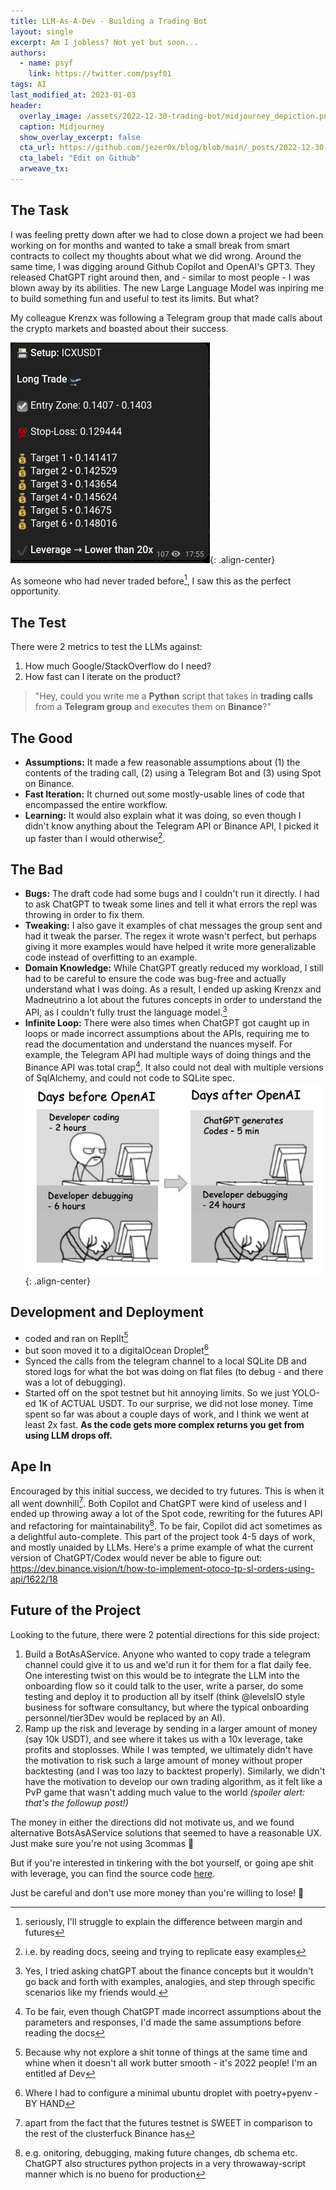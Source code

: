 ```yaml
---
title: LLM-As-A-Dev - Building a Trading Bot
layout: single
excerpt: Am I jobless? Not yet but soon...
authors:
  - name: psyf
    link: https://twitter.com/psyf01
tags: AI
last_modified_at: 2023-01-03
header:
  overlay_image: /assets/2022-12-30-trading-bot/midjourney_depiction.png
  caption: Midjourney
  show_overlay_excerpt: false
  cta_url: https://github.com/jezer0x/blog/blob/main/_posts/2022-12-30-trading-bot.md
  cta_label: "Edit on Github"
  arweave_tx:
---
```


## The Task

I was feeling pretty down after we had to close down a project we had been working on for months and wanted to take a small break from smart contracts to collect my thoughts about what we did wrong. Around the same time, I was digging around Github Copilot and OpenAI's GPT3. They released ChatGPT right around then, and - similar to most people - I was blown away by its abilities. The new Large Language Model was inpiring me to build something fun and useful to test its limits. But what?

My colleague Krenzx was following a Telegram group that made calls about the crypto markets and boasted about their success.

![Trading Calls](../assets/2022-12-30-trading-bot/call_example.png){: .align-center}

As someone who had never traded before[^seriously], I saw this as the perfect opportunity.

## The Test

There were 2 metrics to test the LLMs against:

1. How much Google/StackOverflow do I need?
2. How fast can I iterate on the product?

> "Hey, could you write me a **Python** script that takes in **trading calls** from a **Telegram group** and executes them on **Binance**?"

## The Good

- **Assumptions:** It made a few reasonable assumptions about (1) the contents of the trading call, (2) using a Telegram Bot and (3) using Spot on Binance.
- **Fast Iteration:** It churned out some mostly-usable lines of code that encompassed the entire workflow.
- **Learning:** It would also explain what it was doing, so even though I didn't know anything about the Telegram API or Binance API, I picked it up faster than I would otherwise[^otherwise].

## The Bad

- **Bugs:** The draft code had some bugs and I couldn't run it directly. I had to ask ChatGPT to tweak some lines and tell it what errors the repl was throwing in order to fix them.
- **Tweaking:** I also gave it examples of chat messages the group sent and had it tweak the parser. The regex it wrote wasn't perfect, but perhaps giving it more examples would have helped it write more generalizable code instead of overfitting to an example.
- **Domain Knowledge:** While ChatGPT greatly reduced my workload, I still had to be careful to ensure the code was bug-free and actually understand what I was doing. As a result, I ended up asking Krenzx and Madneutrino a lot about the futures concepts in order to understand the API, as I couldn't fully trust the language model.[^itried]
- **Infinite Loop:** There were also times when ChatGPT got caught up in loops or made incorrect assumptions about the APIs, requiring me to read the documentation and understand the nuances myself. For example, the Telegram API had multiple ways of doing things and the Binance API was total crap[^tbf]. It also could not deal with multiple versions of SqlAlchemy, and could not code to SQLite spec.
  ![meme](../assets/2022-12-30-trading-bot/openai-meme.png)
  {: .align-center}

## Development and Deployment

- coded and ran on ReplIt[^whynot]
- but soon moved it to a digitalOcean Droplet[^config]
- Synced the calls from the telegram channel to a local SQLite DB and stored logs for what the bot was doing on flat files (to debug - and there was a lot of debugging).
- Started off on the spot testnet but hit annoying limits. So we just YOLO-ed 1K of ACTUAL USDT. To our surprise, we did not lose money. Time spent so far was about a couple days of work, and I think we went at least 2x fast. **As the code gets more complex returns you get from using LLM drops off.**

## Ape In

Encouraged by this initial success, we decided to try futures. This is when it all went downhill[^sweet]. Both Copilot and ChatGPT were kind of useless and I ended up throwing away a lot of the Spot code, rewriting for the futures API and refactoring for maintainability[^maintain]. To be fair, Copilot did act sometimes as a delightful auto-complete. This part of the project took 4-5 days of work, and mostly unaided by LLMs. Here's a prime example of what the current version of ChatGPT/Codex would never be able to figure out: https://dev.binance.vision/t/how-to-implement-otoco-tp-sl-orders-using-api/1622/18

## Future of the Project

Looking to the future, there were 2 potential directions for this side project:

1. Build a BotAsAService. Anyone who wanted to copy trade a telegram channel could give it to us and we'd run it for them for a flat daily fee. One interesting twist on this would be to integrate the LLM into the onboarding flow so it could talk to the user, write a parser, do some testing and deploy it to production all by itself (think @levelsIO style business for software consultancy, but where the typical onboarding personnel/tier3Dev would be replaced by an AI).
2. Ramp up the risk and leverage by sending in a larger amount of money (say 10k USDT), and see where it takes us with a 10x leverage, take profits and stoplosses. While I was tempted, we ultimately didn't have the motivation to risk such a large amount of money without proper backtesting (and I was too lazy to backtest properly). Similarly, we didn't have the motivation to develop our own trading algorithm, as it felt like a PvP game that wasn't adding much value to the world _(spoiler alert: that's the followup post!)_

The money in either the directions did not motivate us, and we found alternative BotsAsAService solutions that seemed to have a reasonable UX. Just make sure you're not using 3commas :clown_face:

But if you're interested in tinkering with the bot yourself, or going ape shit with leverage, you can find the source code [here](https://github.com/madneutrino/trading-bot/tree/main).

Just be careful and don't use more money than you're willing to lose! :monkey:

[^seriously]: seriously, I'll struggle to explain the difference between margin and futures
[^otherwise]: i.e. by reading docs, seeing and trying to replicate easy examples
[^itried]: Yes, I tried asking chatGPT about the finance concepts but it wouldn't go back and forth with examples, analogies, and step through specific scenarios like my friends would.
[^tbf]: To be fair, even though ChatGPT made incorrect assumptions about the parameters and responses, I'd made the same assumptions before reading the docs
[^whynot]: Because why not explore a shit tonne of things at the same time and whine when it doesn't all work butter smooth - it's 2022 people! I'm an entitled af Dev
[^maintain]: e.g. onitoring, debugging, making future changes, db schema etc. ChatGPT also structures python projects in a very throwaway-script manner which is no bueno for production
[^sweet]: apart from the fact that the futures testnet is SWEET in comparison to the rest of the clusterfuck Binance has
[^config]: Where I had to configure a minimal ubuntu droplet with poetry+pyenv - BY HAND
